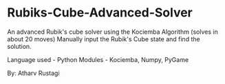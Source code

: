 # Rubiks-Cube-Advanced-Solver
An advanced Rubik's cube solver using the Kociemba Algorithm (solves in about 20 moves)
Manually input the Rubik's Cube state and find the solution.


Language used - Python
Modules - Kociemba, Numpy, PyGame

By: Atharv Rustagi
